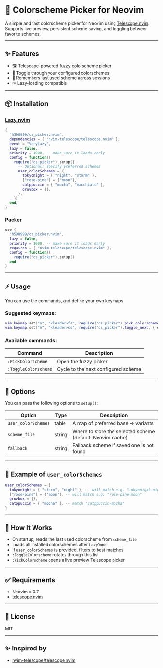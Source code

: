 # 🌈 Colorscheme Picker for Neovim

A simple and fast colorscheme picker for Neovim using [Telescope.nvim](https://github.com/nvim-telescope/telescope.nvim).
Supports live preview, persistent scheme saving, and toggling between favorite schemes.

---

## ✨ Features

- 🖼️ Telescope-powered fuzzy colorscheme picker
- 🔄 Toggle through your configured colorschemes
- 💾 Remembers last used scheme across sessions
- 💤 Lazy-loading compatible

---

## 📦 Installation

### [Lazy.nvim](https://github.com/folke/lazy.nvim)

```lua
{
  "h598999/cs_picker.nvim",
  dependencies = { "nvim-telescope/telescope.nvim" },
  event = "VeryLazy",
  lazy = false,
  priority = 1000, -- make sure it loads early
  config = function()
    require("cs_picker").setup({
      -- Optional: specify preferred schemes
      user_colorSchemes = {
        tokyonight = { "night", "storm" },
        ["rose-pine"] = {"moon"},
        catppuccin = { "mocha", "macchiato" },
        gruvbox = {},
      },
    })
  end,
}
```

### Packer

```lua
use {
  "h598999/cs_picker.nvim",
  lazy = false,
  priority = 1000, -- make sure it loads early
  requires = { "nvim-telescope/telescope.nvim" },
  config = function()
    require("cs_picker").setup()
  end
}
```

---

## ⚡ Usage

You can use the commands, and define your own keymaps

### Suggested keymaps:

```lua
vim.keymap.set("n", "<leader>fs", require("cs_picker").pick_colorscheme, { desc = "Pick colorscheme" })
vim.keymap.set("n", "<leader>cs", require("cs_picker").toggle_next, { desc = "Toggle colorscheme" })
```

### Available commands:

| Command               | Description                          |
|-----------------------|--------------------------------------|
| `:PickColorscheme`    | Open the fuzzy picker                |
| `:ToggleColorscheme`  | Cycle to the next configured scheme  |

---

## 🔧 Options

You can pass the following options to `setup()`:

| Option              | Type    | Description                                                |
|---------------------|---------|------------------------------------------------------------|
| `user_colorSchemes` | table   | A map of preferred base → variants                        |
| `scheme_file`       | string  | Where to store the selected scheme (default: Neovim cache) |
| `fallback`          | string  | Fallback scheme if saved one is not found                 |

---

## 📂 Example of `user_colorSchemes`

```lua
user_colorSchemes = {
  tokyonight = { "storm", "night" }, -- will match e.g. "tokyonight-night"
  ["rose-pine"] = {"moon"}, -- will match e.g. "rose-pine-moon"
  gruvbox = {},
  catppuccin = { "mocha" }, -- match "catppuccin-mocha"
}
```

---

## 🧠 How It Works

- On startup, reads the last used colorscheme from `scheme_file`
- Loads all installed colorschemes after `LazyDone`
- If `user_colorSchemes` is provided, filters to best matches
- `:ToggleColorscheme` rotates through this list
- `:PickColorscheme` opens a live preview Telescope picker

---

## ✅ Requirements

- Neovim ≥ 0.7
- [telescope.nvim](https://github.com/nvim-telescope/telescope.nvim)

---

## 📃 License

MIT

---

## ✨ Inspired by

- [nvim-telescope/telescope.nvim](https://github.com/nvim-telescope/telescope.nvim)

